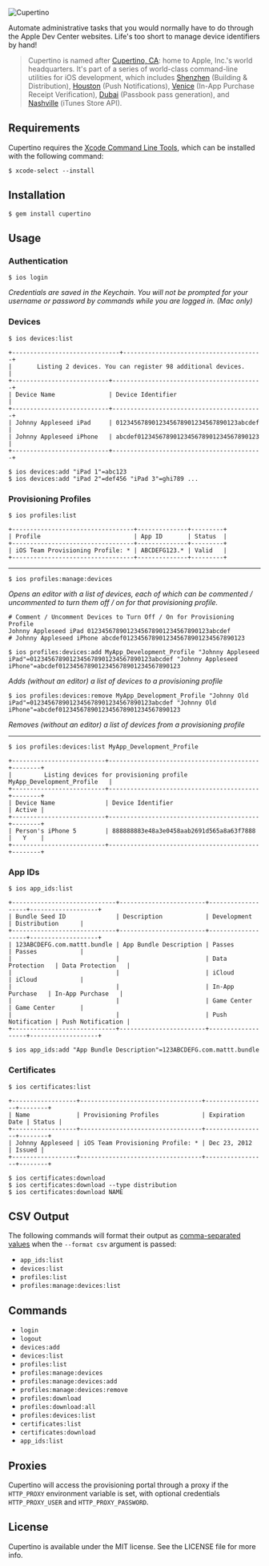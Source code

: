 ![Cupertino](https://raw.github.com/nomad/nomad.github.io/assets/cupertino-banner.png)

Automate administrative tasks that you would normally have to do through the Apple Dev Center websites. Life's too short to manage device identifiers by hand!

> Cupertino is named after [Cupertino, CA](http://en.wikipedia.org/wiki/Cupertino,_California): home to Apple, Inc.'s world headquarters.
> It's part of a series of world-class command-line utilities for iOS development, which includes [Shenzhen](https://github.com/mattt/shenzhen) (Building & Distribution), [Houston](https://github.com/mattt/houston) (Push Notifications), [Venice](https://github.com/mattt/venice) (In-App Purchase Receipt Verification), [Dubai](https://github.com/mattt/dubai) (Passbook pass generation), and [Nashville](https://github.com/nomad/nashville) (iTunes Store API).

## Requirements

Cupertino requires the [Xcode Command Line Tools](https://developer.apple.com/xcode/), which can be installed with the following command:

```
$ xcode-select --install
```

## Installation

```
$ gem install cupertino
```

## Usage

### Authentication

```
$ ios login
```

_Credentials are saved in the Keychain. You will not be prompted for your username or password by commands while you are logged in. (Mac only)_

### Devices

```
$ ios devices:list

+------------------------------+---------------------------------------+
|       Listing 2 devices. You can register 98 additional devices.     |
+---------------------------+------------------------------------------+
| Device Name               | Device Identifier                        |
+---------------------------+------------------------------------------+
| Johnny Appleseed iPad     | 0123456789012345678901234567890123abcdef |
| Johnny Appleseed iPhone   | abcdef0123456789012345678901234567890123 |
+---------------------------+------------------------------------------+

$ ios devices:add "iPad 1"=abc123
$ ios devices:add "iPad 2"=def456 "iPad 3"=ghi789 ...
```

### Provisioning Profiles

```
$ ios profiles:list

+----------------------------------+--------------+---------+
| Profile                          | App ID       | Status  |
+----------------------------------+--------------+---------+
| iOS Team Provisioning Profile: * | ABCDEFG123.* | Valid   |
+----------------------------------+--------------+---------+
```

---

```
$ ios profiles:manage:devices
```

_Opens an editor with a list of devices, each of which can be commented / uncommented to turn them off / on for that provisioning profile._

```
# Comment / Uncomment Devices to Turn Off / On for Provisioning Profile
Johnny Appleseed iPad 0123456789012345678901234567890123abcdef
# Johnny Appleseed iPhone abcdef0123456789012345678901234567890123
```

```
$ ios profiles:devices:add MyApp_Development_Profile "Johnny Appleseed iPad"=0123456789012345678901234567890123abcdef "Johnny Appleseed iPhone"=abcdef0123456789012345678901234567890123
```

_Adds (without an editor) a list of devices to a provisioning profile_

```
$ ios profiles:devices:remove MyApp_Development_Profile "Johnny Old iPad"=0123456789012345678901234567890123abcdef "Johnny Old iPhone"=abcdef0123456789012345678901234567890123
```

_Removes (without an editor) a list of devices from a provisioning profile_

---

```
$ ios profiles:devices:list MyApp_Development_Profile

+--------------------------+------------------------------------------+--------+
|         Listing devices for provisioning profile MyApp_Development_Profile   |
+--------------------------+------------------------------------------+--------+
| Device Name              | Device Identifier                        | Active |
+--------------------------+------------------------------------------+--------+
| Person's iPhone 5        | 888888883e48a3e0458aab2691d565a8a63f7888 |   Y    |
+--------------------------+------------------------------------------+--------+

```

### App IDs

```
$ ios app_ids:list

+-----------------------------+------------------------+-------------------+-------------------+
| Bundle Seed ID              | Description            | Development       | Distribution      |
+-----------------------------+------------------------+-------------------+-------------------+
| 123ABCDEFG.com.mattt.bundle | App Bundle Description | Passes            | Passes            |
|                             |                        | Data Protection   | Data Protection   |
|                             |                        | iCloud            | iCloud            |
|                             |                        | In-App Purchase   | In-App Purchase   |
|                             |                        | Game Center       | Game Center       |
|                             |                        | Push Notification | Push Notification |
+-----------------------------+------------------------+-------------------+-------------------+
```

```
$ ios app_ids:add "App Bundle Description"=123ABCDEFG.com.mattt.bundle
```

### Certificates

```
$ ios certificates:list

+------------------+----------------------------------+-----------------+--------+
| Name             | Provisioning Profiles            | Expiration Date | Status |
+------------------+----------------------------------+-----------------+--------+
| Johnny Appleseed | iOS Team Provisioning Profile: * | Dec 23, 2012    | Issued |
+------------------+----------------------------------+-----------------+--------+
```

```
$ ios certificates:download
$ ios certificates:download --type distribution
$ ios certificates:download NAME
```

## CSV Output

The following commands will format their output as [comma-separated values](http://en.wikipedia.org/wiki/Comma-separated_values) when the `--format csv` argument is passed:

- `app_ids:list`
- `devices:list`
- `profiles:list`
- `profiles:manage:devices:list`

## Commands

- `login`
- `logout`
- `devices:add`
- `devices:list`
- `profiles:list`
- `profiles:manage:devices`
- `profiles:manage:devices:add`
- `profiles:manage:devices:remove`
- `profiles:download`
- `profiles:download:all`
- `profiles:devices:list`
- `certificates:list`
- `certificates:download`
- `app_ids:list`

## Proxies

Cupertino will access the provisioning portal through a proxy if the `HTTP_PROXY` environment variable is set, with optional credentials `HTTP_PROXY_USER` and `HTTP_PROXY_PASSWORD`.

## License

Cupertino is available under the MIT license. See the LICENSE file for more info.
